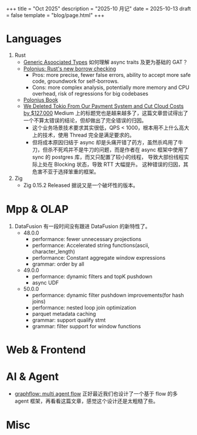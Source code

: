 +++
title = "Oct 2025"
description = "2025-10 月记"
date = 2025-10-13
draft = false
template = "blog/page.html"
+++

# Languages
1. Rust
   - [Generic Asoociated Types](https://medium.com/@syntaxSavage/generic-associated-types-gats-the-rust-feature-that-finally-solves-async-trait-hell-b9b79d14a422)
     如何理解 async traits 及更为基础的 GAT？
   - [Polonius: Rust's new borrow checking](https://medium.com/@syntaxSavage/rusts-new-borrow-checker-polonius-is-coming-a890fc5ffd8b)
     - Pros: more precise, fewer false errors, ability to accept more safe code, groundwork for self-borrows.
     - Cons: more complex analysis, potentially more memory and CPU overhead, risk of regressions for big codebases
   - [Polonius Book](https://rust-lang.github.io/polonius/)
   - [We Deleted Tokio From Our Payment System and Cut Cloud Costs by $127,000](https://medium.com/@the_atomic_architect/we-deleted-tokio-from-our-payment-system-and-cut-cloud-costs-by-127-000-b745a86f973b)
     Medium 上的标题党也是越来越多了，这篇文章尝试得出了一个不算太错误的结论，但却做出了完全错误的归因。
     - 这个业务场景技术要求其实很低，QPS < 1000，根本用不上什么高大上的技术，使用 Thread 完全是满足要求的。
     - 但将成本原因归结于 async 却是头痛开错了药方，虽然杀鸡用了牛刀，但杀不死鸡并不是牛刀的问题，而是作者在 async 框架中使用了 sync 的 postgres 库，而又只配置了较小的线程，
       导致大部份线程实际上处在 Blocking 状态，导致 RTT 大幅提升。
     这种错误的归因，其危害不亚于选择笨重的框架。
2. Zig
   - Zig 0.15.2 Released 据说又是一个破坏性的版本。 

# Mpp & OLAP
1. DataFusion 有一段时间没有跟进 DataFusion 的新特性了。
   - 48.0.0
     - performance: fewer unnecessary projections
     - performance: Accelerated string functions(ascii, character_length)
     - performance: Constant aggregate window expressions
     - grammar: order by all
   - 49.0.0
     - performance: dynamic filters and topK pushdown
     - async UDF
   - 50.0.0
     - performance: dynamic filter pushdown improvements(for hash joins)
     - performance: nested loop join optimization
     - parquet metadata caching
     - grammar: support qualify stmt
     - grammar: filter support for window functions
   

# Web & Frontend

# AI & Agent
- [graphflow: multi agent flow](https://ai.gopubby.com/graphflow-rust-native-orchestration-for-multi-agent-workflows-6143a9b767ad)
  正好最近我们也设计了一个基于 flow 的多 agent 框架，再看看这篇文章，感觉这个设计还是太粗糙了些。

# Misc
